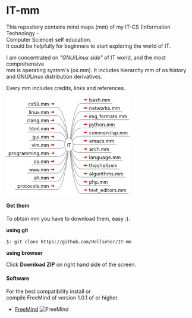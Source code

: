 # IT-mm


This repository contains mind maps (mm) of my IT-CS (Information Technology -  
Computer Science) self education.  
It could be helpfully for beginners to start exploring the world of IT.  

I am concentrated on _"GNU/Linux side"_ of IT world, and the most comprehensive  
mm is operating system's (os.mm). It includes hierarchy mm of os history and
GNU/Linux  distribution derivatives. 

Every mm includes credits, links and references.

![IT](./IT.png)

#### Get them ####
To obtain mm you have to download them, easy :).

__using git__

    $: git clone https://github.com/Hellseher/IT-mm  

__using browser__

Click __Download ZIP__ on right hand side of the screen.

#### Software
For the best compatibility install or  
compile FreeMind of version 1.0.1 of or higher. 
+   [FreeMind](http://freemind.sourceforge.net/wiki/index.php/Main_Page)
   ![FreeMind](http://a.fsdn.com/allura/p/freemind/icon) 
